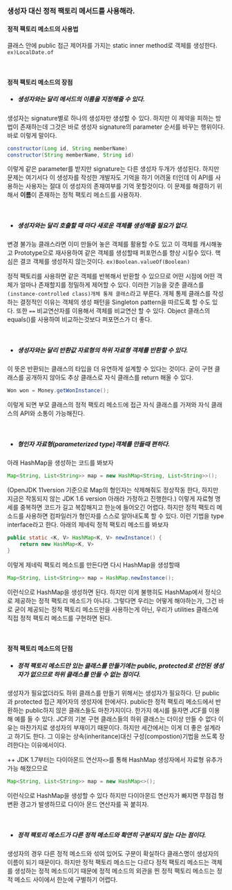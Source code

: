 ### 생성자 대신 정적 팩토리 메서드를 사용해라.

#### 정적 팩토리 메소드의 사용법
클래스 안에 public 접근 제어자를 가지는 static inner method로 객체를 생성한다.
`ex)LocalDate.of`

<br>

#### 정적 팩토리 메소드의 장점
* ##### 생성자와는 달리 메서드의 이름을 지정해줄 수 있다.

생성자는 signature별로 하나의 생성자만 생성할 수 있다. 하지만 이 제약을 피하는 방법이 존재하는데 그것은 바로 생성자 signature의 parameter 순서를 바꾸는 행위이다. 바로 이렇게 말이다.
```java
constructor(Long id, String memberName)
constructor(String memberName, String id)
```
이렇게 같은 parameter를 받지만 signature는 다른 생성자 두개가 생성된다. 하지만 문제는 여기서다
이 생성자를 작성한 개발자도 기억을 하기 어려울 터인데 이 API를 사용하는 사용자는 절대 이 생성자의 존재여부를 기억 못할것이다. 이 문제를 해결하기 위해서 **이름**이 존재하는 정적 팩토리 메소드를 사용하자.

<br>

* ##### 생성자와는 달리 호출할 때 마다 새로운 객체를 생성해줄 필요가 없다.
변경 불가능 클래스라면 이미 만들어 놓은 객체를 활용할 수도 있고 이 객체를 캐시해놓고 Prototype으로 재사용하여 같은 객체를 생성할때 퍼포먼스를 향상 시킬수 있다. 핵심은 결코 객체를 생성하지 않는것이다.
`ex)Boolean.valueOf(Boolean)`

정적 팩토리를 사용하면 같은 객체를 반복해서 반환할 수 있으므로 어떤 시점에 어떤 객체가 얼마나 존재할지를 정밀하게 제어할 수 있다. 이러한 기능을 갖춘 클래스를 `(instance-controlled class)개체 통제 클래스`라고 부른다. 개체 통제 클래스를 작성하는 결정적인 이유는 객체의 생성 패턴을 Singleton pattern을 따르도록 할 수도 있다. 또한 `==` 비교연산자를 이용해서 객체를 비교연산 할 수 있다. Object 클래스의 equals()를 사용하여 비교하는것보다 퍼포먼스가 더 좋다.

<br>

* ##### 생성자와는 달리 반환값 자료형의 하위 자료형 객체를 반환할 수 있다.
이 뜻은 반환되는 클래스의 타입을 더 유연하게 설계할 수 있다는 것이다.
굳이 구현 클래스를 공개하지 않아도 추상 클래스로 자식 클래스를 return 해올 수 있다. 
```java
Won won = Money.getWonInstance();
```
이렇게 되면 부모 클래스의 정적 팩토리 메소드에 접근 자식 클래스를 가져와 자식 클래스의 API와 소통이 가능해진다.

<br>

* ##### 형인자 자료형(parameterized type)객체를 만들때 편하다.
아래 HashMap을 생성하는 코드를 봐보자
```java
Map<String, List<String>> map = new HashMap<String, List<String>>();
```
(OpenJDK 11version 기준으로 Map의 형인자는 삭제해줘도 정상작동 한다, 하지만 지금은 작동되지 않는 JDK 1.6 version 아래라 가정하고 진행한다.)
이렇게 자료형 명세를 중복하면 코드가 길고 복잡해지고 한눈에 들어오긴 어렵다. 하지만 정적 팩토리 메소드를 사용하면 컴파일러가 형인자를 스스로 알아내도록 할 수 있다. 이런 기법을 type interface라고 한다. 아래의 제네릭 정적 팩토리 메소드를 봐보자
```java
public static <K, V> HashMap<K, V> newInstance() {
    return new HashMap<K, V>
}
``` 
이렇게 제네릭 팩토리 메소드를 만든다면 다시 HashMap을 생성할때
```java
Map<String, List<String>> map = HashMap.newInstance();
```
이런식으로 HashMap을 생성하면 된다. 하지만 이게 불행히도 HashMap에서 정식으로 제공하는 정적 팩토리 메소드가 아니다. 그렇다면 우리는 어떻게 해야하는가, 그건 바로 굳이 제공되는 정적 팩토리 메소드만을 사용하는게 아닌, 우리가 utilities 클래스에 직접 정적 팩토리 메소드를 구현하면 된다.

<br>

#### 정적 팩토리 메소드의 단점
* ##### 정적 팩토리 메소드만 있는 클래스를 만들기에는 public, protected로 선언된 생성자가 없으므로 하위 클래스를 만들 수 없는 점이다.
생성자가 필요없더라도 하위 클래스를 만들기 위해서는 생성자가 필요하다. 단 public과 protected 접근 제어자의 생성자에 한에서다.
public한 정적 팩토리 메소드에서 반환하는 public하지 않은 클래스들도 마찬가지이다. 한가지 예시를 들자면 JCF를 이용해 예를 들 수 있다. JCF의 기본 구현 클래스들의 하위 클래스는 더이상 만들 수 없다 이유는 마찬가지로 생성자의 부재이기 때문이다. 하지만 세간에서는 이게 더 좋은 설계라고 하기도 한다.
그 이유는 상속(inheritance)대신 구성(compostion)기법을 쓰도록 장려한다는 이유에서이다.

++ JDK 1.7부터는 다이아몬드 연산자`<>`를 통해 HashMap 생성자에서 자료형 유추가 가능 해졌으므로 
```java 
Map<String, List<String>> map = new HashMap<>();
```
이런식으로 HashMap을 생성할 수 있다 하지만 다이아몬드 연산자가 빠지면 무점검 형변환 경고가 발생하므로 다이아 몬드 연산자를 꼭 붙히자. 

<br>

* ##### 정적 팩토리 메소드가 다른 정적 메소드와 확연히 구분되지 않는 다는 점이다.
생성자의 경우 다른 정적 메소드와 섞여 있어도 구분이 확실하다 클래스명이 생성자의 이름이 되기 때문이다. 하지만 정적 팩토리 메소드는 다르다 정적 팩토리 메소드는 객체를 생성하는 정적 메소드이기 때문에 정적 메소드의 외관을 띈 정적 팩토리 메소드는 정적 메소드 사이에서 한눈에 구별하기 어렵다.